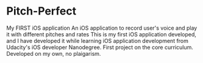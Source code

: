 # Pitch-Perfect
My FIRST iOS application
An iOS application to record user's voice and play it with different pitches and rates This is my first iOS application developed, and I have developed it while learning iOS application development from Udacity's iOS developer Nanodegree. First project on the core curriculum. Developed on my own, no plaigarism.
